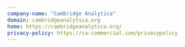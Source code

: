 ```yaml
---
company-name: "Cambridge Analytica"
domain: cambridgeanalytica.org
home: https://cambridgeanalytica.org/
privacy-policy: https://ca-commercial.com/privacypolicy
---
```




